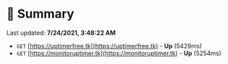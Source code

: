 # 📖 Summary
Last updated: **7/24/2021, 3:48:22 AM**

- `GET` [https://uptimerfree.tk](https://uptimerfree.tk) - **Up** (5429ms)
- `GET` [https://monitoruptimer.tk](https://monitoruptimer.tk) - **Up** (5254ms)
